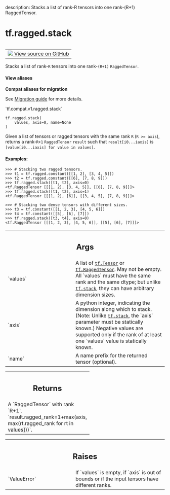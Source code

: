 description: Stacks a list of rank-R tensors into one rank-(R+1) RaggedTensor.

<div itemscope itemtype="http://developers.google.com/ReferenceObject">
<meta itemprop="name" content="tf.ragged.stack" />
<meta itemprop="path" content="Stable" />
</div>

# tf.ragged.stack

<!-- Insert buttons and diff -->

<table class="tfo-notebook-buttons tfo-api nocontent" align="left">
<td>
  <a target="_blank" href="https://github.com/tensorflow/tensorflow/blob/r2.3/tensorflow/python/ops/ragged/ragged_concat_ops.py#L74-L120">
    <img src="https://www.tensorflow.org/images/GitHub-Mark-32px.png" />
    View source on GitHub
  </a>
</td>
</table>



Stacks a list of rank-`R` tensors into one rank-`(R+1)` `RaggedTensor`.

<section class="expandable">
  <h4 class="showalways">View aliases</h4>
  <p>
<b>Compat aliases for migration</b>
<p>See
<a href="https://www.tensorflow.org/guide/migrate">Migration guide</a> for
more details.</p>
<p>`tf.compat.v1.ragged.stack`</p>
</p>
</section>

<pre class="devsite-click-to-copy prettyprint lang-py tfo-signature-link">
<code>tf.ragged.stack(
    values, axis=0, name=None
)
</code></pre>



<!-- Placeholder for "Used in" -->

Given a list of tensors or ragged tensors with the same rank `R`
(`R >= axis`), returns a rank-`R+1` `RaggedTensor` `result` such that
`result[i0...iaxis]` is `[value[i0...iaxis] for value in values]`.

#### Examples:

```
>>> # Stacking two ragged tensors.
>>> t1 = tf.ragged.constant([[1, 2], [3, 4, 5]])
>>> t2 = tf.ragged.constant([[6], [7, 8, 9]])
>>> tf.ragged.stack([t1, t2], axis=0)
<tf.RaggedTensor [[[1, 2], [3, 4, 5]], [[6], [7, 8, 9]]]>
>>> tf.ragged.stack([t1, t2], axis=1)
<tf.RaggedTensor [[[1, 2], [6]], [[3, 4, 5], [7, 8, 9]]]>
```

```
>>> # Stacking two dense tensors with different sizes.
>>> t3 = tf.constant([[1, 2, 3], [4, 5, 6]])
>>> t4 = tf.constant([[5], [6], [7]])
>>> tf.ragged.stack([t3, t4], axis=0)
<tf.RaggedTensor [[[1, 2, 3], [4, 5, 6]], [[5], [6], [7]]]>
```

<!-- Tabular view -->
 <table class="responsive fixed orange">
<colgroup><col width="214px"><col></colgroup>
<tr><th colspan="2"><h2 class="add-link">Args</h2></th></tr>

<tr>
<td>
`values`
</td>
<td>
A list of <a href="../../tf/Tensor.md"><code>tf.Tensor</code></a> or <a href="../../tf/RaggedTensor.md"><code>tf.RaggedTensor</code></a>.  May not be empty. All
`values` must have the same rank and the same dtype; but unlike
<a href="../../tf/stack.md"><code>tf.stack</code></a>, they can have arbitrary dimension sizes.
</td>
</tr><tr>
<td>
`axis`
</td>
<td>
A python integer, indicating the dimension along which to stack.
(Note: Unlike <a href="../../tf/stack.md"><code>tf.stack</code></a>, the `axis` parameter must be statically known.)
Negative values are supported only if the rank of at least one
`values` value is statically known.
</td>
</tr><tr>
<td>
`name`
</td>
<td>
A name prefix for the returned tensor (optional).
</td>
</tr>
</table>



<!-- Tabular view -->
 <table class="responsive fixed orange">
<colgroup><col width="214px"><col></colgroup>
<tr><th colspan="2"><h2 class="add-link">Returns</h2></th></tr>
<tr class="alt">
<td colspan="2">
A `RaggedTensor` with rank `R+1`.
`result.ragged_rank=1+max(axis, max(rt.ragged_rank for rt in values]))`.
</td>
</tr>

</table>



<!-- Tabular view -->
 <table class="responsive fixed orange">
<colgroup><col width="214px"><col></colgroup>
<tr><th colspan="2"><h2 class="add-link">Raises</h2></th></tr>

<tr>
<td>
`ValueError`
</td>
<td>
If `values` is empty, if `axis` is out of bounds or if
the input tensors have different ranks.
</td>
</tr>
</table>

